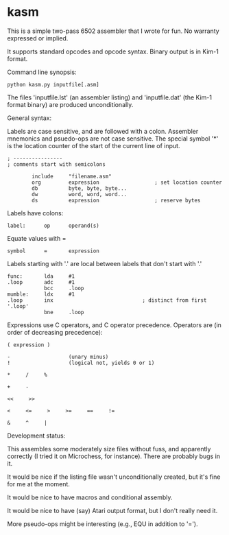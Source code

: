 kasm
====

This is a simple two-pass 6502 assembler that I wrote for fun. No warranty expressed or implied.

It supports standard opcodes and opcode syntax. Binary output is in Kim-1 format.

Command line synopsis:

    python kasm.py inputfile[.asm]

The files 'inputfile.lst' (an assembler listing) and 'inputfile.dat' (the Kim-1 format binary) are produced unconditionally.

General syntax:

Labels are case sensitive, and are followed with a colon. Assembler
mnemonics and psuedo-ops are not case sensitive. The special symbol
'*' is the location counter of the start of the current line of input.

    ; ----------------
    ; comments start with semicolons

            include     "filename.asm"
            org         expression                  ; set location counter
            db          byte, byte, byte...
            dw          word, word, word...
            ds          expression                  ; reserve bytes

Labels have colons:

    label:      op      operand(s)

Equate values with =

    symbol      =       expression

Labels starting with '.' are local between labels that don't start with '.'

    func:       lda     #1
    .loop       adc     #1
                bcc     .loop
    mumble:     ldx     #1
    .loop       inx                             ; distinct from first '.loop'
                bne     .loop

Expressions use C operators, and C operator precedence. Operators are (in order of decreasing precedence):

    ( expression )

    -                   (unary minus)
    !                   (logical not, yields 0 or 1)

    *     /     % 

    +     - 

    <<     >> 

    <     <=     >     >=     ==     != 

    &     ^     |



Development status:

This assembles some moderately size files without fuss, and apparently correctly (I tried it on Microchess, for instance). There are probably bugs in it.

It would be nice if the listing file wasn't unconditionally created, but it's fine for me at the moment.

It would be nice to have macros and conditional assembly.

It would be nice to have (say) Atari output format, but I don't really need it.

More pseudo-ops might be interesting (e.g., EQU in addition to '=').
